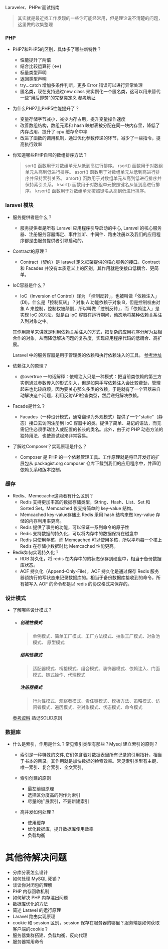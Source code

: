 Laraveler、PHPer面试指南

> 其实就是最近找工作发现的一些你可能经常用，但是理论说不清楚的问题，这里做的收集整理

### PHP
- PHP7和PHP5的区别，具体多了哪些新特性？
    * 性能提升了两倍
    * 结合比较运算符 (<=>)
    * 标量类型声明
    * 返回类型声明
     * try...catch 增加多条件判断，更多 Error 错误可以进行异常处理
     * 匿名类，现在支持通过new class 来实例化一个匿名类，这可以用来替代一些“用后即焚”的完整类定义
  [参考地址](http://php.net/manual/zh/migration70.new-features.php)
- 为什么PHP7比PHP5性能提升了？
    * 变量存储字节减小，减少内存占用，提升变量操作速度
    * 改善数组结构，数组元素和 hash 映射表被分配在同一块内存里，降低了内存占用、提升了 cpu 缓存命中率
    * 改进了函数的调用机制，通过优化参数传递的环节，减少了一些指令，提高执行效率
- 你知道哪些PHP自带的数组排序方法？

    >   sort() 函数用于对数组单元从低到高进行排序。
        rsort() 函数用于对数组单元从高到低进行排序。
        asort() 函数用于对数组单元从低到高进行排序并保持索引关系。
        arsort() 函数用于对数组单元从高到低进行排序并保持索引关系。
        ksort() 函数用于对数组单元按照键名从低到高进行排序。
        krsort() 函数用于对数组单元按照键名从高到低进行排序。
        
### laravel 模块
- 服务提供者是什么？     
    * 服务提供者是所有 Laravel 应用程序引导启动的中心, Laravel 的核心服务器、注册服务容器绑定、事件监听、中间件、路由注册以及我们的应用程序都是由服务提供者引导启动的。
- Contract的原理？   
     * Contract（契约）是 laravel 定义框架提供的核心服务的接口。Contract 和 Facades 并没有本质意义上的区别，其作用就是使接口低耦合、更简单。
- IoC容器是什么？
    * IoC（Inversion of Control）译为 「控制反转」，也被叫做「依赖注入」(DI)。什么是「控制反转」？对象 A 功能依赖于对象 B，但是控制权由对象 A 来控制，控制权被颠倒，所以叫做「控制反转」，而「依赖注入」是实现 IoC 的方法，就是由 IoC 容器在运行期间，动态地将某种依赖关系注入到对象之中。
   
    其作用简单来讲就是利用依赖关系注入的方式，把复杂的应用程序分解为互相合作的对象，从而降低解决问题的复杂度，实现应用程序代码的低耦合、高扩展。
   
    Laravel 中的服务容器是用于管理类的依赖和执行依赖注入的工具。
    [参考地址](http://www.cnblogs.com/DebugLZQ/archive/2013/06/05/3107957.html) 
    
- 依赖注入的原理？   
     * @overtrue 一句话解释：依赖注入只是一种模式：把当前类依赖的第三方实例通过参数传入的形式引入，但是如果手写依赖注入会比较费劲，管理起来也比较麻烦，因为要关心那么多类的依赖，于是就有了一个容器来自动解决这个问题，利用反射API检查类型，然后递归解决依赖。
  
- Facade是什么？  
    * Facades（一种设计模式，通常翻译为外观模式）提供了一个"static"（静态）接口去访问注册到 IoC 容器中的类。提供了简单、易记的语法，而无需记住必须手动注入或配置的长长的类名。此外，由于对 PHP 动态方法的独特用法，也使测试起来非常容易。
- 了解过Composer？实现原理是什么？
    * Composer 是 PHP 的一个依赖管理工具。工作原理就是将已开发好的扩展包从 packagist.org composer 仓库下载到我们的应用程序中，并声明依赖关系和版本控制。
  
### 缓存
- Redis、Memecache这两者有什么区别？
    * Redis 支持更加丰富的数据存储类型，String、Hash、List、Set 和 Sorted Set。Memcached 仅支持简单的 key-value 结构。
    * Memcached key-value存储比 Redis 采用 hash 结构来做 key-value 存储的内存利用率更高。
    * Redis 提供了事务的功能，可以保证一系列命令的原子性
    * Redis 支持数据的持久化，可以将内存中的数据保持在磁盘中
    * Redis 只使用单核，而 Memcached 可以使用多核，所以平均每一个核上 Redis 在存储小数据时比 Memcached 性能更高。
- Redis如何实现持久化？      
    * RDB 持久化，将 redis 在内存中的的状态保存到硬盘中，相当于备份数据库状态。
    * AOF 持久化（Append-Only-File），AOF 持久化是通过保存 Redis 服务器锁执行的写状态来记录数据库的。相当于备份数据库接收到的命令，所有被写入 AOF 的命令都是以 redis 的协议格式来保存的。
    
### 设计模式
- 了解哪些设计模式？
    *   ##### 创建性模式
       	> 单例模式、简单工厂模式、工厂方法模式、抽象工厂模式、对象池模式、 原型模式
        
        ##### 结构性模式
        > 适配器模式、桥接模式、组合模式、装饰器模式、依赖注入、门面模式、链式操作、代理模式
       
        ##### 注册器模式
       	> 行为性模式、观察者模式、责任链模式、模板方法、策略模式、访问者模式、遍历模式、空对象模式、状态模式、命令模式
       
     [参考资料](http://larabase.com/collection/5/post/143)
     熟记SOLID原则
     
### 数据库
- 什么是索引，作用是什么？常见索引类型有那些？Mysql 建立索引的原则？
    * 索引是一种特殊的文件,它们包含着对数据表里所有记录的引用指针，相当于书本的目录。其作用就是加快数据的检索效率。常见索引类型有主键、唯一索引、复合索引、全文索引。

    * 索引创建的原则
        * 最左前缀原理
        * 选择区分度高的列作为索引
        * 尽量的扩展索引，不要新建索引
    * 高并发如何处理？
        * 使用缓存
        * 优化数据库，提升数据库使用效率
        * 负载均衡        
     
# 其他待解决问题
   - 分库分表怎么设计
   - 如何处理 MySQL 死锁？
   - 谈谈你对闭包的理解
   - PHP 内存回收机制
   - 如何解决 PHP 内存溢出问题
   - 数据库优化的方法
   - 简述 Laravel 的运行原理
   - Laravel 路由实现原理
   - cookie 和 session 区别，session 保存在服务器的哪里？服务端是如何获取客户端的cookie？
   - 服务器集群搭建、负载均衡、反向代理
   - 服务器常用命令     